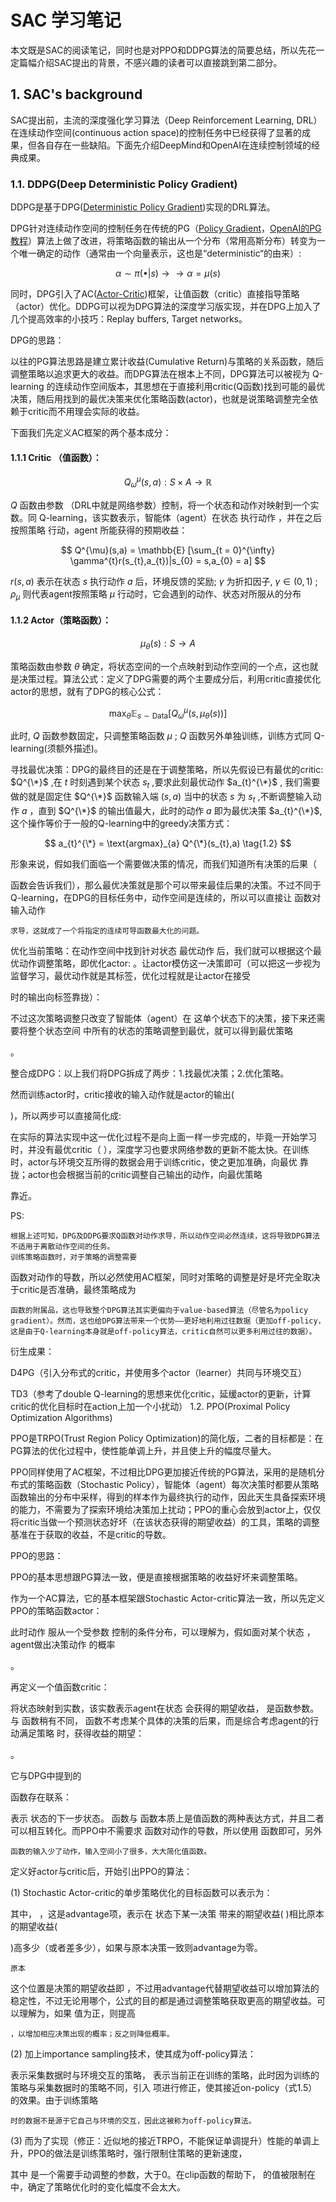 # SAC 学习笔记

本文既是SAC的阅读笔记，同时也是对PPO和DDPG算法的简要总结，所以先花一定篇幅介绍SAC提出的背景，不感兴趣的读者可以直接跳到第二部分。
## 1. SAC's background

SAC提出前，主流的深度强化学习算法（Deep Reinforcement Learning, DRL）在连续动作空间(continuous action space)的控制任务中已经获得了显著的成果，但各自存在一些缺陷。下面先介绍DeepMind和OpenAI在连续控制领域的经典成果。

### 1.1. DDPG(Deep Deterministic Policy Gradient)

DDPG是基于DPG([Deterministic Policy Gradient](http://proceedings.mlr.press/v32/silver14.pdf))实现的DRL算法。

DPG针对连续动作空间的控制任务在传统的PG（[Policy Gradient](https://proceedings.neurips.cc/paper_files/paper/1999/file/464d828b85b0bed98e80ade0a5c43b0f-Paper.pdf)，[OpenAI的PG教程](https://spinningup.openai.com/en/latest/spinningup/rl_intro3.html)）算法上做了改进，将策略函数的输出从一个分布（常用高斯分布）转变为一个唯一确定的动作（通常由一个向量表示，这也是“deterministic“的由来）:

$$ \alpha \sim \pi(\bullet|s) \rightarrow\rightarrow \alpha = \mu(s) $$

同时，DPG引入了AC([Actor-Critic](https://towardsdatascience.com/understanding-actor-critic-methods-931b97b6df3f))框架，让值函数（critic）直接指导策略（actor）优化。DDPG可以视为DPG算法的深度学习版实现，并在DPG上加入了几个提高效率的小技巧：Replay buffers, Target networks。

DPG的思路：

以往的PG算法思路是建立累计收益(Cumulative Return)与策略的关系函数，随后调整策略以追求更大的收益。而DPG算法在根本上不同，DPG算法可以被视为 Q-learning 的连续动作空间版本，其思想在于直接利用critic(Q函数)找到可能的最优决策，随后用找到的最优决策来优化策略函数(actor)，也就是说策略调整完全依赖于critic而不用理会实际的收益。

下面我们先定义AC框架的两个基本成分：

#### 1.1.1 Critic （值函数）：
$$ Q^{\mu}_{\omega}(s,a) : S \times A \rightarrow \mathbb{R} $$

$Q$ 函数由参数 （DRL中就是网络参数）控制，将一个状态和动作对映射到一个实数。同 Q-learning，该实数表示，智能体（agent）在状态 执行动作 ，并在之后按照策略 行动，agent 所能获得的预期收益：

$$ Q^{\mu}(s,a) = \mathbb{E} [\sum_{t = 0}^{\infty} \gamma^{t}r(s_{t},a_{t})|s_{0} = s,a_{0} = a] $$

$r(s,a)$ 表示在状态 $s$ 执行动作 $a$ 后，环境反馈的奖励; $\gamma$ 为折扣因子, $\gamma \in (0,1)$ ; $\rho_{\mu}$ 则代表agent按照策略 $\mu$ 行动时，它会遇到的动作、状态对所服从的分布

#### 1.1.2 Actor（策略函数）：
$$ \mu_{\theta}(s): S \rightarrow A $$

策略函数由参数 $\theta$ 确定，将状态空间的一个点映射到动作空间的一个点，这也就是决策过程。算法公式：定义了DPG需要的两个主要成分后，利用critic直接优化actor的思想，就有了DPG的核心公式：

$$ \max_{\theta} \mathbb{E}_{s \sim \text{Data}}[Q^{\mu}_{\omega}(s,\mu_{\theta}(s))] \tag{1.1} $$

此时, $Q$ 函数参数固定，只调整策略函数 $\mu$ ; $Q$ 函数另外单独训练，训练方式同 Q-learning(须额外描述)。

寻找最优决策：DPG的最终目的还是在于调整策略，所以先假设已有最优的critic: $Q^{\*}$ ,在 $t$ 时刻遇到某个状态 $s_{t}$ ,要求此刻最优动作 $a_{t}^{\*}$ , 我们需要做的就是固定住 $Q^{\*}$ 函数输入端 $(s,a)$ 当中的状态 $s$ 为 $s_{t}$ ,不断调整输入动作 $a$ ，直到 $Q^{\*}$ 的输出值最大，此时的动作 $a$ 即为最优决策 $a_{t}^{\*}$, 这个操作等价于一般的Q-learning中的greedy决策方式：

$$ a_{t}^{\*} = \text{argmax}_{a} Q^{\*}(s_{t},a)  \tag{1.2} $$ 

形象来说，假如我们面临一个需要做决策的情况，而我们知道所有决策的后果（ 

函数会告诉我们），那么最优决策就是那个可以带来最佳后果的决策。不过不同于Q-learning，在DPG的目标任务中，动作空间是连续的，所以可以直接让 函数对输入动作

    求导，这就成了一个将指定的连续可导函数最大化的问题。

优化当前策略：在动作空间中找到针对状态
最优动作 后，我们就可以根据这个最优动作调整策略，即优化actor: 。让actor模仿这一决策即可（可以把这一步视为监督学习，最优动作就是其标签，优化过程就是让actor在接受

时的输出向标签靠拢）：

不过这次策略调整只改变了智能体（agent）在
这单个状态下的决策，接下来还需要将整个状态空间 中所有的状态的策略调整到最优，就可以得到最优策略

。

整合成DPG：以上我们将DPG拆成了两步：1.找最优决策；2.优化策略。

然而训练actor时，critic接收的输入动作就是actor的输出(

)，所以两步可以直接简化成:

在实际的算法实现中这一优化过程不是向上面一样一步完成的，毕竟一开始学习时，并没有最优critic（
），深度学习也要求网络参数的更新不能太快。在训练时，actor与环境交互所得的数据会用于训练critic，使之更加准确，向最优 靠拢；actor也会根据当前的critic调整自己输出的动作，向最优策略

靠近。

PS:

    根据上述可知，DPG及DDPG要求Q函数对动作求导，所以动作空间必然连续，这将导致DPG算法不适用于离散动作空间的任务。
    训练策略函数时，对于策略的调整需要 

函数对动作的导数，所以必然使用AC框架，同时对策略的调整是好是坏完全取决于critic是否准确，最终策略成为

    函数的附属品，这也导致整个DPG算法其实更偏向于value-based算法（尽管名为policy gradient）。然而，这也给DPG算法带来一个优势——更好地利用过往数据（更加off-policy，这是由于Q-learning本身就是off-policy算法，critic自然可以更多利用过往的数据）。

衍生成果：

D4PG（引入分布式的critic，并使用多个actor（learner）共同与环境交互）

TD3（参考了double Q-learning的思想来优化critic，延缓actor的更新，计算critic的优化目标时在action上加一个小扰动）
1.2. PPO(Proximal Policy Optimization Algorithms)

PPO是TRPO(Trust Region Policy Optimization)的简化版，二者的目标都是：在PG算法的优化过程中，使性能单调上升，并且使上升的幅度尽量大。

PPO同样使用了AC框架，不过相比DPG更加接近传统的PG算法，采用的是随机分布式的策略函数（Stochastic Policy），智能体（agent）每次决策时都要从策略函数输出的分布中采样，得到的样本作为最终执行的动作，因此天生具备探索环境的能力，不需要为了探索环境给决策加上扰动；PPO的重心会放到actor上，仅仅将critic当做一个预测状态好坏（在该状态获得的期望收益）的工具，策略的调整基准在于获取的收益，不是critic的导数。

PPO的思路：

PPO的基本思想跟PG算法一致，便是直接根据策略的收益好坏来调整策略。

作为一个AC算法，它的基本框架跟Stochastic Actor-critic算法一致，所以先定义PPO的策略函数actor：

此时动作
服从一个受参数 控制的条件分布，可以理解为，假如面对某个状态 ，agent做出决策动作 的概率

。

再定义一个值函数critic：

将状态映射到实数，该实数表示agent在状态
会获得的期望收益， 是函数参数。与 函数稍有不同， 函数不考虑某个具体的决策的后果，而是综合考虑agent的行动满足策略 时，获得收益的期望：

。

它与DPG中提到的

函数存在联系：

表示 状态的下一步状态。 函数与 函数本质上是值函数的两种表达方式，并且二者可以相互转化。而PPO中不需要求 函数对动作的导数，所以使用 函数即可，另外

    函数的输入少了动作，输入空间小了很多，大大简化值函数。

定义好actor与critic后，开始引出PPO的算法：

(1) Stochastic Actor-critic的单步策略优化的目标函数可以表示为：

其中，
，这是advantage项，表示在 状态下某一决策 带来的期望收益( )相比原本的期望收益(

)高多少（或者差多少），如果与原本决策一致则advantage为零。

    原本 

这个位置是决策的期望收益即 ，不过用advantage代替期望收益可以增加算法的稳定性，不过无论用哪个，公式的目的都是通过调整策略获取更高的期望收益。可以理解为，如果 值为正，则提高

    ，以增加相应决策出现的概率；反之则降低概率。

(2) 加上importance sampling技术，使其成为off-policy算法：

表示采集数据时与环境交互的策略， 表示当前正在训练的策略，此时因为训练的策略与采集数据时的策略不同，引入 项进行修正，使其接近on-policy（式1.5）的效果。由于训练策略

    时的数据不是源于它自己与环境的交互，因此这被称为off-policy算法。

(3) 而为了实现（修正：近似地的接近TRPO，不能保证单调提升）性能的单调上升，PPO的做法是训练策略时，强行限制住策略的更新速度，

其中
是一个需要手动调整的参数，大于0。在clip函数的帮助下， 的值被限制在 中，确定了策略优化时的变化幅度不会太大。